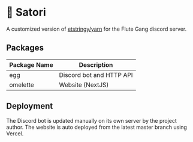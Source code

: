 # 🥚 Satori

A customized version of [etstringy/yarn](https://github.com/etstringy/yarn) for the Flute Gang discord server.

## Packages
| Package Name  | Description 
| -             | -
| egg           | Discord bot and HTTP API
| omelette      | Website (NextJS)

## Deployment
The Discord bot is updated manually on its own server by the project author.
The website is auto deployed from the latest master branch using Vercel.